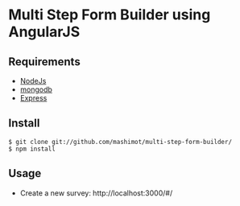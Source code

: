 # Multi Step Form Builder using AngularJS

## Requirements

* [NodeJs](http://nodejs.org)
* [mongodb](http://mongodb.org)
* [Express](http://expressjs.com)

## Install

```
$ git clone git://github.com/mashimot/multi-step-form-builder/
$ npm install
```

## Usage

* Create a new survey: http://localhost:3000/#/

